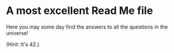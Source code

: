 # A most excellent Read Me file

Here you may some day find the answers to all the questions in the universe! 

(Hint: It's 42.)
